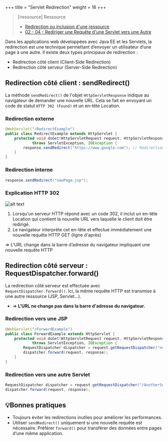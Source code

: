 +++
title = "Servlet Redirection"
weight = 16
+++

> [!ressource] Ressource
> - [Redirection ou inclusion d'une ressource](https://blog.paumard.org/cours/servlet/chap03-servlet-interface-dispatcher.html)
> - [ 02 - 04 - Rediriger une Requête d'une Servlet vers une Autre ](https://youtu.be/KK8zvQ6p_zg?list=PLzzeuFUy_CniPG4Nj_4_lbfaejM2_ScCe)

Dans les applications web développées avec Java EE et les Servlets, la redirection est une technique permettant d’envoyer un utilisateur d’une page à une autre. Il existe deux types principaux de redirection :
- Redirection côté client (Client-Side Redirection)
- Redirection côté serveur (Server-Side Redirection)

## Redirection côté client : sendRedirect()
La méthode `sendRedirect()` de l'objet `HttpServletResponse` indique au navigateur de demander une nouvelle URL. Cela se fait en envoyant un code de statut `HTTP 302 (Found)` et un en-tête Location.

### Redirection externe
```java
@WebServlet("/RedirectExample")
public class RedirectExample extends HttpServlet {
    protected void doGet(HttpServletRequest request, HttpServletResponse response) 
            throws ServletException, IOException {
        response.sendRedirect("https://www.google.com"); // Redirection vers un site externe
    }
}
```

### Redirection interne
```java
response.sendRedirect("newPage.jsp"); 
```

### Explication HTTP 302
![alt text](post_302.png)

1. Lorsqu'un serveur HTTP répond avec un code 302, il inclut un en-tête Location qui contient la nouvelle URL vers laquelle le client doit être redirigé.
2. Le navigateur interprète cet en-tête et effectue immédiatement une nouvelle requête HTTP GET (ligne d'après)

=> L’URL change dans la barre d’adresse du navigateur impliquant une nouvelle requête HTTP

## Redirection côté serveur : RequestDispatcher.forward()
La redirection côté serveur est effectuée avec `RequestDispatcher.forward()`. Ici, la même requête HTTP est transmise à une autre ressource (JSP, Servlet…).
- => **L’URL ne change pas dans la barre d'adresse du navigateur.**

### Redirection vers une JSP
```java
@WebServlet("/ForwardExample")
public class ForwardExample extends HttpServlet {
    protected void doGet(HttpServletRequest request, HttpServletResponse response) 
            throws ServletException, IOException {
        RequestDispatcher dispatcher = request.getRequestDispatcher("newPage.jsp");
        dispatcher.forward(request, response);
    }
}
```

### Redirection vers une autre Servlet
```java
RequestDispatcher dispatcher = request.getRequestDispatcher("/AnotherServlet");
dispatcher.forward(request, response);
```

## 💡Bonnes pratiques
- Toujours éviter les redirections inutiles pour améliorer les performances.
- Utiliser `sendRedirect()` uniquement si une nouvelle requête est nécessaire.
Préférer `forward()` pour transférer des données entre pages d’une même application.